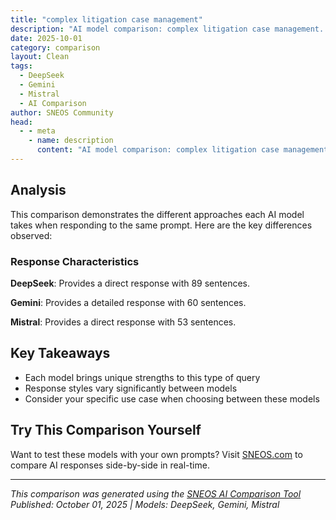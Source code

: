 ```yaml
---
title: "complex litigation case management"
description: "AI model comparison: complex litigation case management..."
date: 2025-10-01
category: comparison
layout: Clean
tags:
  - DeepSeek
  - Gemini
  - Mistral
  - AI Comparison
author: SNEOS Community
head:
  - - meta
    - name: description
      content: "AI model comparison: complex litigation case management..."
---
```


<ChatComparison
  title="complex litigation case management"
  prompt="complex litigation case management"
  :responses='{"DeepSeek": "Of course. This is an excellent and complex topic. **Complex Litigation Case Management** is the specialized discipline of overseeing large-scale, high-stakes legal cases that are beyond the scope of a typical lawsuit. It requires a proactive, strategic, and highly organized approach from the very beginning.\n\nHere is a comprehensive breakdown of complex litigation case management, covering its key principles, stages, and best practices.\n\n---\n\n### What Makes Litigation \u0022Complex\u0022?\n\nA case is typically considered \u0022complex\u0022 due to one or more of these factors:\n* **High Stakes:** Billions in damages, existential threat to a company, or significant public interest.\n* **Numerous Parties:** Multiple plaintiffs, defendants, and third parties with often conflicting interests.\n* **Voluminous Discovery:** Millions of pages of documents, terabytes of electronic data (ESI), hundreds of depositions.\n* **Intricate Legal \u0026 Factual Issues:** Involves novel points of law, sophisticated technology, intricate financial products, or scientific evidence.\n* **Multiple Jurisdictions:** Cases spanning different states, countries, or involving parallel proceedings (e.g., simultaneous civil and criminal cases).\n* **Extended Timeline:** Cases that can last for many years, even a decade.\n\n---\n\n### The Core Principles of Effective Management\n\nManaging such cases is less about reacting and more about architecting a process.\n\n1. **Early Case Assessment (ECA):** Immediately analyze the core facts, legal theories, risks, potential costs, and likelihood of success. This informs the entire strategy.\n2. **Centralized Command \u0026 Clear Roles:** A single, lead counsel or a small steering committee must have ultimate decision-making authority. All team members (partners, associates, paralegals, e-discovery vendors) must have clearly defined roles.\n3. **Proactive \u0026 Phased Budgeting:** Budgets are not static. They are living documents, broken down by phase (discovery, expert witnesses, trial), and are constantly reviewed and updated.\n4. **Technology as a Force Multiplier:** This is non-negotiable. Sophisticated e-discovery platforms, document management systems, and project management tools are essential for efficiency and control.\n5. **Constant Communication:** Regular, structured communication within the legal team and with the client is critical. This includes status reports, strategy meetings, and budget updates.\n\n---\n\n### The Lifecycle of a Complex Case: A Management Perspective\n\n#### Phase 1: Initiation \u0026 Strategy\n* **Action:** Conduct a deep-dive ECA. Identify the \u0022master narrative\u0022 and themes of the case.\n* **Management Focus:**\n * **Team Assembly:** Build a multidisciplinary team with the right expertise (e.g., subject matter experts, trial specialists, tech-savvy associates).\n * **Budget Drafting:** Create a preliminary, phased budget with clear assumptions.\n * **Initial Hold:** Issue a legally defensible litigation hold to preserve all potentially relevant data.\n\n#### Phase 2: Discovery Management (The Most Labor-Intensive Phase)\nThis is where management makes or breaks a case.\n\n* **Data Mapping \u0026 Preservation:** Identify all \u0022data custodians\u0022 and sources of data (servers, clouds, phones, legacy systems). Manage the legal hold process.\n* **E-Discovery Processing \u0026 Review:**\n * **Technology Assisted Review (TAR):** Use machine learning to prioritize and classify documents, drastically reducing review time and cost.\n * **Dedicated Review Platform:** Host data in a secure, powerful platform (e.g., Relativity, DISCO, Everlaw).\n * **Workflow Management:** Create detailed protocols for reviewers, with quality control checks and a clear escalation path for hot documents.\n* **Deposition Management:**\n * Create a deposition plan: who, what, when, and why.\n * Coordinate schedules, locations, and court reporters.\n * Manage the summarization and coding of deposition transcripts for easy retrieval.\n\n#### Phase 3: Expert Witness Management\n* **Action:** Identify, vet, and retain expert witnesses.\n* **Management Focus:**\n * **Centralized Coordination:** Manage all communication, document production, and report drafting with experts.\n * **Data Provisioning:** Create a secure, efficient process for providing experts with the specific data they need to form their opinions.\n * **Budget Tracking:** Expert fees can be enormous; track them meticulously against the budget.\n\n#### Phase 4: Pre-Trial \u0026 Trial\n* **Action:** Draft motions (e.g., for summary judgment), prepare pre-trial orders, and plan for trial.\n* **Management Focus:**\n * **Trial Team Logistics:** Manage the \u0022war room,\u0022 travel, accommodations, and technology for trial.\n * **Demonstrative Evidence:** Oversee the creation of graphics, animations, and other exhibits.\n * **Witness Preparation:** Schedule and manage the preparation of fact and expert witnesses.\n * **Trial Script \u0026 Database:** Have all pleadings, exhibits, and depositions hyper-linked and instantly accessible in the courtroom.\n\n#### Phase 5: Post-Trial \u0026 Resolution\n* **Action:** Handle appeals, enforce judgments, or manage the implementation of a settlement.\n* **Management Focus:**\n * **Knowledge Management:** Archive the case file in an organized manner for future reference or appeals.\n * **Cost Analysis:** Perform a final analysis of costs vs. budget to improve future matter management.\n * **Settlement Administration:** If a settlement is reached, manage the complex process of notifying class members, processing claims, and distributing funds.\n\n---\n\n### Essential Tools \u0026 Technologies\n\n| Tool Category | Purpose | Examples |\n| :--- | :--- | :--- |\n| **E-Discovery Platform** | Hosting, processing, reviewing, and producing electronic documents. | Relativity, DISCO, Logikcull, Everlaw |\n| **Project Management** | Task delegation, deadlines, milestones, and team communication. | Microsoft Project, Asana, Trello, Clio |\n| **Document Management System (DMS)** | Central repository for all case-related pleadings, correspondence, and work product. | iManage, NetDocuments |\n| **Time \u0026 Billing Software** | Tracking time, expenses, and managing invoices against the budget. | Elite 3E, Aderant, Clio Manage |\n| **Trial Presentation** | Organizing and displaying exhibits, depositions, and evidence at trial. | TrialDirector, Sanction |\n\n---\n\n### Best Practices for Success\n\n1. **Appoint a Dedicated Case Manager:** This could be a senior partner, a non-lawyer project manager, or a specialized litigation support professional. Their job is to oversee the process so the lawyers can focus on the law and strategy.\n2. **Develop a Single Source of Truth:** One master calendar, one contact list, one central repository for key documents. Avoid version control chaos.\n3. **Embrace Cooperation (Where Possible):** While adversarial, cooperating with opposing counsel on logistical issues (e.g., data formats, deposition schedules) can save immense time and cost.\n4. **Communicate Relentlessly with the Client:** The client is part of the team. Keep them informed on progress, strategy shifts, and, most importantly, costs. No surprises.\n5. **Conduct Regular \u0022Lessons Learned\u0022 Reviews:** At the end of major phases, gather the team and ask: What worked? What didn\u0027t? How can we be more efficient next time?\n\n**In summary, complex litigation case management is the art of applying project management discipline, technological leverage, and strategic foresight to the chaotic world of high-stakes law. It transforms a potentially unmanageable morass of information and deadlines into a controlled, strategic process aimed at achieving the best possible outcome for the client.**", "Gemini": "Complex litigation case management is a specialized field that involves organizing, managing, and strategizing for cases that are unusually complicated due to their scale, number of parties involved, legal and factual issues, or technological demands. It\u0027s a multifaceted process that requires careful planning, organization, and execution to ensure efficient and effective handling of the case.\n\nHere\u0027s a breakdown of the key elements and considerations involved in complex litigation case management:\n\n**1. Understanding the Case:**\n\n* **Initial Assessment:** Thoroughly analyze the pleadings, discovery requests, and initial documents to understand the scope of the case, identify key issues, and determine the resources required.\n* **Fact Gathering and Analysis:** Develop a comprehensive understanding of the facts through interviews, document review, and other investigative methods. Create timelines, chronologies, and other tools to organize and analyze the information.\n* **Legal Research and Analysis:** Conduct in-depth legal research to identify applicable laws, regulations, and precedents. Analyze the strengths and weaknesses of your case and the opposing party\u0027s case.\n* **Develop a Case Theme:** Create a clear and compelling narrative that resonates with the judge and jury, highlighting the key facts and legal arguments supporting your client\u0027s position.\n\n**2. Case Strategy and Planning:**\n\n* **Develop a Litigation Plan:** This is a comprehensive roadmap for the case, outlining the key steps, deadlines, and resources needed to achieve the desired outcome. It should be flexible and adaptable to changing circumstances.\n* **Define Objectives:** Clearly define the goals of the litigation, such as obtaining a favorable settlement, winning a trial, or achieving a specific legal outcome.\n* **Budgeting and Resource Allocation:** Develop a realistic budget that accounts for all anticipated expenses, including attorney fees, expert witness fees, discovery costs, and trial preparation expenses. Allocate resources effectively to maximize efficiency and minimize costs.\n* **Settlement Strategy:** Evaluate the potential for settlement early in the case and develop a strategy for negotiating a favorable resolution. This may involve mediation, arbitration, or other alternative dispute resolution (ADR) methods.\n\n**3. Discovery Management:**\n\n* **E-Discovery Expertise:** In today\u0027s world, e-discovery is critical in complex litigation. This includes:\n * **Data Preservation:** Implementing legal holds to ensure the preservation of relevant electronically stored information (ESI).\n * **Data Collection:** Identifying, collecting, and processing ESI from various sources, such as emails, documents, databases, and social media.\n * **Data Processing and Review:** Using technology to process and analyze large volumes of ESI, identify relevant documents, and prepare them for review.\n * **Production:** Producing responsive ESI to the opposing party in a timely and efficient manner.\n* **Document Management:** Implement a robust document management system to organize, index, and retrieve documents quickly and efficiently. Use tagging, coding, and other techniques to categorize and track documents.\n* **Deposition Management:** Prepare witnesses for depositions, conduct effective depositions of opposing witnesses, and manage deposition transcripts and exhibits.\n* **Interrogatories and Requests for Admission:** Draft and respond to interrogatories and requests for admission to gather information and narrow the issues in dispute.\n* **Discovery Disputes:** Manage discovery disputes and negotiate resolutions with opposing counsel. File motions to compel or motions for protective orders when necessary.\n\n**4. Technology Utilization:**\n\n* **Case Management Software:** Utilize case management software to track deadlines, manage documents, communicate with team members, and generate reports. Examples include Clio, MyCase, Relativity, and many others.\n* **E-Discovery Platforms:** Employ e-discovery platforms to streamline the data collection, processing, review, and production of ESI.\n* **Trial Presentation Software:** Use trial presentation software to create compelling visual presentations for trial, including demonstrative exhibits, timelines, and video clips.\n* **Collaboration Tools:** Leverage collaboration tools such as shared document repositories, instant messaging, and video conferencing to facilitate communication and collaboration among team members.\n* **Artificial Intelligence (AI):** Increasingly, AI is being used to analyze documents, predict outcomes, and assist in strategy development.\n\n**5. Team Management:**\n\n* **Clear Roles and Responsibilities:** Define clear roles and responsibilities for each team member, including attorneys, paralegals, legal secretaries, and expert witnesses.\n* **Communication and Collaboration:** Establish effective communication channels to ensure that all team members are informed of case developments and are working collaboratively towards the common goal.\n* **Training and Development:** Provide training and development opportunities for team members to enhance their skills and knowledge in complex litigation case management.\n* **Vendor Management:** Manage relationships with outside vendors, such as e-discovery providers, court reporters, and graphic designers, to ensure that they are providing high-quality services at a reasonable cost.\n\n**6. Trial Preparation and Presentation:**\n\n* **Witness Preparation:** Prepare witnesses thoroughly for trial, including reviewing their testimony, anticipating cross-examination questions, and conducting mock trials.\n* **Exhibit Management:** Organize and manage exhibits for trial, including labeling, numbering, and creating exhibit lists.\n* **Motion Practice:** File and argue pre-trial motions, such as motions in limine, to exclude inadmissible evidence or narrow the issues for trial.\n* **Trial Strategy:** Develop a comprehensive trial strategy, including opening statements, witness examinations, closing arguments, and jury instructions.\n* **Technology Integration:** Utilize technology to enhance the presentation of evidence at trial, including demonstrative exhibits, video depositions, and real-time transcript displays.\n\n**7. Risk Management and Compliance:**\n\n* **Conflicts of Interest:** Identify and resolve any potential conflicts of interest before accepting a case.\n* **Ethical Considerations:** Adhere to all applicable ethical rules and professional standards throughout the litigation process.\n* **Data Security:** Implement appropriate data security measures to protect confidential information from unauthorized access or disclosure.\n* **Compliance with Court Rules:** Comply with all applicable court rules and procedures, including deadlines, filing requirements, and discovery rules.\n\n**Key Skills for a Complex Litigation Case Manager:**\n\n* **Organizational Skills:** Excellent organizational skills are essential for managing large volumes of documents and information.\n* **Analytical Skills:** The ability to analyze complex facts and legal issues is critical for developing effective case strategies.\n* **Communication Skills:** Strong communication skills are necessary for communicating with clients, opposing counsel, and other team members.\n* **Technological Proficiency:** Familiarity with case management software, e-discovery platforms, and other technology tools is essential.\n* **Project Management Skills:** The ability to manage multiple tasks and deadlines effectively is crucial for keeping the case on track.\n* **Problem-Solving Skills:** The ability to identify and solve problems quickly and efficiently is necessary for navigating the challenges of complex litigation.\n\n**In conclusion, complex litigation case management is a demanding but rewarding field that requires a combination of legal knowledge, technical skills, and project management expertise. Effective case management can significantly improve the efficiency and effectiveness of the litigation process, leading to better outcomes for clients.**\n", "Mistral": "Complex litigation case management involves overseeing and coordinating the various aspects of intricate legal disputes. These cases often involve multiple parties, extensive documentation, and significant financial or legal stakes. Effective management of such cases requires a structured approach to ensure that all elements are handled efficiently and effectively. Here are some key components and strategies for managing complex litigation cases:\n\n### 1. **Case Assessment and Planning**\n - **Initial Evaluation:** Conduct a thorough assessment of the case, including the legal issues, potential outcomes, and risks.\n - **Strategic Planning:** Develop a comprehensive strategy that outlines the goals, timelines, and key milestones.\n - **Resource Allocation:** Determine the resources needed, including legal team members, experts, and financial resources.\n\n### 2. **Document Management**\n - **Organization:** Implement a robust document management system to organize and track all relevant documents, including pleadings, correspondence, and evidence.\n - **E-Discovery:** Utilize electronic discovery tools to manage large volumes of digital data efficiently.\n - **Security:** Ensure that all documents are securely stored and accessible only to authorized personnel.\n\n### 3. **Communication and Coordination**\n - **Team Communication:** Establish clear lines of communication among the legal team, clients, and other stakeholders.\n - **Client Updates:** Regularly update clients on the progress of the case and any significant developments.\n - **Meetings:** Schedule regular team meetings to discuss strategy, review progress, and address any issues.\n\n### 4. **Legal Research and Analysis**\n - **Research:** Conduct thorough legal research to understand the applicable laws, precedents, and regulations.\n - **Analysis:** Analyze the strengths and weaknesses of the case, including potential defenses and counterarguments.\n - **Briefs and Memoranda:** Prepare detailed legal briefs and memoranda to support the case.\n\n### 5. **Expert Witnesses**\n - **Selection:** Identify and select qualified expert witnesses who can provide specialized knowledge and testimony.\n - **Preparation:** Work closely with experts to prepare their testimony and ensure it aligns with the case strategy.\n - **Coordination:** Coordinate with experts to ensure they are available for depositions, hearings, and trial.\n\n### 6. **Discovery and Depositions**\n - **Discovery Requests:** Prepare and respond to discovery requests, including interrogatories, requests for production, and requests for admission.\n - **Depositions:** Conduct and defend depositions to gather information and prepare for trial.\n - **Document Review:** Review and analyze documents produced during discovery.\n\n### 7. **Motion Practice**\n - **Preparation:** Prepare and file motions to address legal issues, such as motions to dismiss, motions for summary judgment, and motions in limine.\n - **Opposition:** Respond to motions filed by the opposing party.\n - **Hearings:** Prepare for and attend hearings on motions.\n\n### 8. **Trial Preparation**\n - **Witness Preparation:** Prepare witnesses for testimony, including direct and cross-examination.\n - **Exhibits:** Organize and prepare exhibits for presentation at trial.\n - **Trial Strategy:** Develop a detailed trial strategy, including opening and closing statements, and the order of witnesses.\n\n### 9. **Settlement and Negotiation**\n - **Negotiation:** Engage in settlement negotiations with the opposing party to explore potential resolutions.\n - **Mediation:** Participate in mediation or other alternative dispute resolution (ADR) processes.\n - **Settlement Agreements:** Draft and review settlement agreements to ensure they are comprehensive and enforceable.\n\n### 10. **Post-Trial and Appeals**\n - **Post-Trial Motions:** Prepare and file post-trial motions, such as motions for a new trial or motions for judgment as a matter of law.\n - **Appeals:** Prepare and file appeals if necessary, including appellate briefs and oral arguments.\n - **Enforcement:** Ensure that any judgments or settlements are enforced and complied with.\n\n### 11. **Technology and Tools**\n - **Case Management Software:** Utilize case management software to track deadlines, manage documents, and coordinate team activities.\n - **E-Discovery Tools:** Employ e-discovery tools to manage and review electronic data.\n - **Communication Platforms:** Use secure communication platforms for team collaboration and client updates.\n\n### 12. **Risk Management**\n - **Compliance:** Ensure compliance with all relevant legal and ethical standards.\n - **Insurance:** Review and manage insurance coverage to mitigate financial risks.\n - **Contingency Planning:** Develop contingency plans to address potential setbacks or unexpected developments.\n\nEffective management of complex litigation cases requires a combination of strategic planning, efficient coordination, and the use of advanced tools and technologies. By following a structured approach, legal teams can navigate the intricacies of complex litigation and achieve favorable outcomes for their clients."}' 
  published-date="21:17"
/>

## Analysis

This comparison demonstrates the different approaches each AI model takes when responding to the same prompt. Here are the key differences observed:

### Response Characteristics

**DeepSeek**: Provides a direct response with 89 sentences. 

**Gemini**: Provides a detailed response with 60 sentences. 

**Mistral**: Provides a direct response with 53 sentences. 

## Key Takeaways

- Each model brings unique strengths to this type of query
- Response styles vary significantly between models
- Consider your specific use case when choosing between these models

## Try This Comparison Yourself

Want to test these models with your own prompts? Visit [SNEOS.com](https://sneos.com) to compare AI responses side-by-side in real-time.

---

*This comparison was generated using the [SNEOS AI Comparison Tool](https://sneos.com)*
*Published: October 01, 2025 | Models: DeepSeek, Gemini, Mistral*
